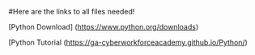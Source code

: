 #Here are the links to all files needed!

[Python Download] (https://www.python.org/downloads)

[Python Tutorial (https://ga-cyberworkforceacademy.github.io/Python/)





